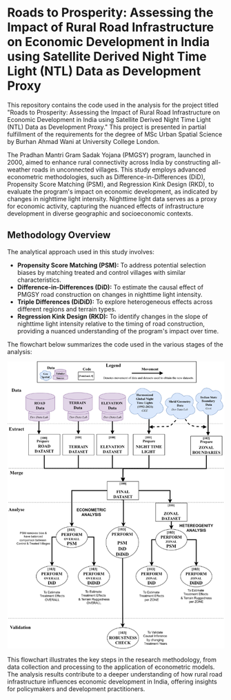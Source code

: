 # Roads to Prosperity: Assessing the Impact of Rural Road Infrastructure on Economic Development in India using Satellite Derived Night Time Light (NTL) Data as Development Proxy

This repository contains the code used in the analysis for the project titled "Roads to Prosperity: Assessing the Impact of Rural Road Infrastructure on Economic Development in India using Satellite Derived Night Time Light (NTL) Data as Development Proxy." This project is presented in partial fulfillment of the requirements for the degree of MSc Urban Spatial Science by Burhan Ahmad Wani at University College London.

The Pradhan Mantri Gram Sadak Yojana (PMGSY) program, launched in 2000, aimed to enhance rural connectivity across India by constructing all-weather roads in unconnected villages. This study employs advanced econometric methodologies, such as Difference-in-Differences (DiD), Propensity Score Matching (PSM), and Regression Kink Design (RKD), to evaluate the program's impact on economic development, as indicated by changes in nighttime light intensity. Nighttime light data serves as a proxy for economic activity, capturing the nuanced effects of infrastructure development in diverse geographic and socioeconomic contexts.

## Methodology Overview

The analytical approach used in this study involves:

- **Propensity Score Matching (PSM):** To address potential selection biases by matching treated and control villages with similar characteristics.
- **Difference-in-Differences (DiD):** To estimate the causal effect of PMGSY road construction on changes in nighttime light intensity.
- **Triple Differences (DiDiD):** To explore heterogeneous effects across different regions and terrain types.
- **Regression Kink Design (RKD):** To identify changes in the slope of nighttime light intensity relative to the timing of road construction, providing a nuanced understanding of the program's impact over time.

The flowchart below summarizes the code used in the various stages of the analysis:

![Dissertation Flowchart](images/dissertation_data_flow_.png)

This flowchart illustrates the key steps in the research methodology, from data collection and processing to the application of econometric models. The analysis results contribute to a deeper understanding of how rural road infrastructure influences economic development in India, offering insights for policymakers and development practitioners.
